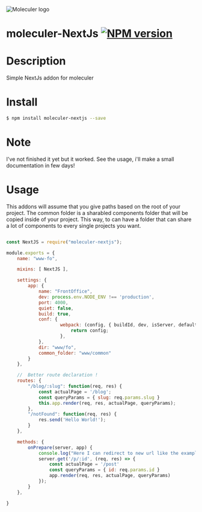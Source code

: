![Moleculer logo](http://moleculer.services/images/banner.png)

# moleculer-NextJs [![NPM version](https://img.shields.io/npm/v/moleculer-bee-queue.svg)](https://www.npmjs.com/package/moleculer-NextJs)


#   Description

Simple NextJs addon for moleculer

# Install

```bash
$ npm install moleculer-nextjs --save
```

# Note
I've not finished it yet but it worked.
See the usage, i'll make a small documentation in few days!


# Usage

This addons will assume that you give paths based on the root of your project.
The common folder is a sharabled components folder that will be copied inside of your project.
This way, to can have a folder that can share a lot of components to every single projects you want.


```javascript

const NextJS = require("moleculer-nextjs");

module.exports = {
	name: "www-fo",

	mixins: [ NextJS ],

	settings: {
		app: {
			name: "FrontOffice",
			dev: process.env.NODE_ENV !== 'production',
			port: 4000,
			quiet: false,
			build: true,
			conf: {
					webpack: (config, { buildId, dev, isServer, defaultLoaders }) => {
						return config;
					},
			},
			dir: "www/fo",
			common_folder: "www/common"
		}
	},

	//	Better route declaration !
	routes: {
		"/blog/:slug": function(req, res) {
			const actualPage = '/blog';
			const queryParams = { slug: req.params.slug }
			this.app.render(req, res, actualPage, queryParams);
		},
		"/notFound": function(req, res) {
			res.send('Hello World!');
		}
	},

	methods: {
		onPrepare(server, app) {
			console.log("Here I can redirect to new url like the example in the documentation");
			server.get('/p/:id', (req, res) => {
				const actualPage = '/post'
				const queryParams = { id: req.params.id }
				app.render(req, res, actualPage, queryParams)
			});
		}
	},

}

